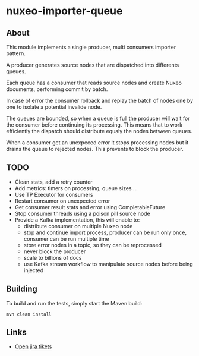 nuxeo-importer-queue
======================

## About

This module implements a single producer, multi consumers importer pattern.

A producer generates source nodes that are dispatched into differents queues.

Each queue has a consumer that reads source nodes and create Nuxeo documents, performing commit by batch.

In case of error the consumer rollback and replay the batch of nodes one by one to isolate a potential invalide node.

The queues are bounded, so when a queue is full the producer will wait for the consumer before continuing its processing.
This means that to work efficiently the dispatch should distribute equaly the nodes between queues.

When a consumer get an unexpeced error it stops processing nodes but it drains the queue to rejected nodes. This prevents to
block the producer.

## TODO

- Clean stats, add a retry counter
- Add metrics: timers on processing, queue sizes ...
- Use TP Executor for consumers
- Restart consumer on unexpected error
- Get consumer result stats and error using CompletableFuture
- Stop consumer threads using a poison pill source node
- Provide a Kafka implementation, this will enable to:
    - distribute consumer on multiple Nuxeo node
    - stop and continue import process, producer can be run only once, consumer can be run multiple time
    - store error nodes in a topic, so they can be reprocessed
    - never block the producer
    - scale to billions of docs
    - use Kafka stream workflow to manipulate source nodes before being injected


## Building

To build and run the tests, simply start the Maven build:

    mvn clean install

## Links

- [Open jira tikets](https://jira.nuxeo.com/browse/NXP-19902?jql=project%20%3D%20NXP%20AND%20component%20%3D%20Importer%20AND%20status%20!%3D%20Resolved%20ORDER%20BY%20updated%20DESC%2C%20priority%20DESC)
